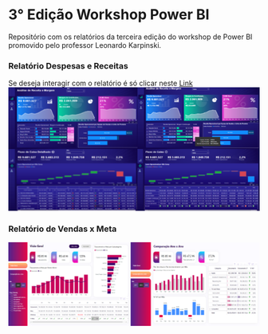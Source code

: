 # 3° Edição Workshop Power BI
Repositório com os relatórios da terceira edição do workshop de Power BI promovido pelo professor Leonardo Karpinski.

### Relatório Despesas e Receitas
Se deseja interagir com o relatório é só clicar neste [Link](https://app.powerbi.com/view?r=eyJrIjoiNGQ1NWI4ZjEtZTc1Zi00ODkyLThiNjQtOTdlYmU1NDliY2I1IiwidCI6ImY4NWYzNjgwLTUwMTMtNGE0OS04Yjc5LTA4NTQyNWRkOTVlZCJ9)
![](https://github.com/anacarolinatvres/3ed-workshop-pbi/blob/master/imagens/despesas_receitas.png)


### Relatório de Vendas x Meta
![](https://github.com/anacarolinatvres/3ed-workshop-pbi/blob/master/imagens/vendas_meta.png)

